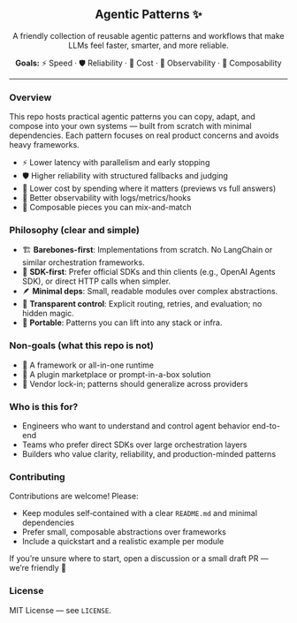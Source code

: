 <div align="center">

  <h2>Agentic Patterns ✨</h2>
  <p>A friendly collection of reusable agentic patterns and workflows that make LLMs feel faster, smarter, and more reliable.</p>

  <p>
    <b>Goals:</b> ⚡ Speed · 🛡️ Reliability · 💸 Cost · 👀 Observability · 🧩 Composability
  </p>

</div>

---

### Overview

This repo hosts practical agentic patterns you can copy, adapt, and compose into your own systems — built from scratch with minimal dependencies. Each pattern focuses on real product concerns and avoids heavy frameworks.

- ⚡ Lower latency with parallelism and early stopping
- 🛡️ Higher reliability with structured fallbacks and judging
- 💸 Lower cost by spending where it matters (previews vs full answers)
- 👀 Better observability with logs/metrics/hooks
- 🧩 Composable pieces you can mix-and-match

### Philosophy (clear and simple)

- 🏗️ **Barebones-first**: Implementations from scratch. No LangChain or similar orchestration frameworks.
- 🧰 **SDK-first**: Prefer official SDKs and thin clients (e.g., OpenAI Agents SDK), or direct HTTP calls when simpler.
- 🪶 **Minimal deps**: Small, readable modules over complex abstractions.
- 🔬 **Transparent control**: Explicit routing, retries, and evaluation; no hidden magic.
- 🔌 **Portable**: Patterns you can lift into any stack or infra.

### Non-goals (what this repo is not)

- 🚫 A framework or all-in-one runtime
- 🚫 A plugin marketplace or prompt-in-a-box solution
- 🚫 Vendor lock-in; patterns should generalize across providers

### Who is this for?

- Engineers who want to understand and control agent behavior end-to-end
- Teams who prefer direct SDKs over large orchestration layers
- Builders who value clarity, reliability, and production-minded patterns

### Contributing

Contributions are welcome! Please:

- Keep modules self‑contained with a clear `README.md` and minimal dependencies
- Prefer small, composable abstractions over frameworks
- Include a quickstart and a realistic example per module

If you’re unsure where to start, open a discussion or a small draft PR — we’re friendly 🙂

### License

MIT License — see `LICENSE`.

